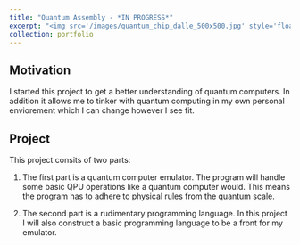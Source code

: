 ```yaml
---
title: "Quantum Assembly - *IN PROGRESS*"
excerpt: "<img src='/images/quantum_chip_dalle_500x500.jpg' style='float: right; margin: 10px; width: 200px;'> A quantum computer emulator combined with a rudimentary programming language. "
collection: portfolio
---
```


Motivation
----
I started this project to get a better understanding of quantum computers. In addition it allows me to tinker with quantum computing in my own personal enviorement which I can change however I see fit.

Project
----
This project consits of two parts:

1. The first part is a quantum computer emulator. The program will handle some basic QPU operations like a quantum computer would. This means the program has to adhere to physical rules from the quantum scale. 

1. The second part is a rudimentary programming language. In this project I will also construct a basic programming language to be a front for my emulator. 
